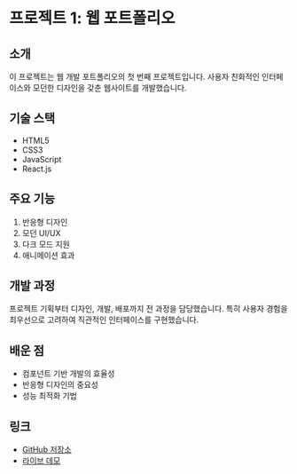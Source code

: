 # 프로젝트 1: 웹 포트폴리오

## 소개
이 프로젝트는 웹 개발 포트폴리오의 첫 번째 프로젝트입니다. 사용자 친화적인 인터페이스와 모던한 디자인을 갖춘 웹사이트를 개발했습니다.

## 기술 스택
- HTML5
- CSS3
- JavaScript
- React.js

## 주요 기능
1. 반응형 디자인
2. 모던 UI/UX
3. 다크 모드 지원
4. 애니메이션 효과

## 개발 과정
프로젝트 기획부터 디자인, 개발, 배포까지 전 과정을 담당했습니다. 특히 사용자 경험을 최우선으로 고려하여 직관적인 인터페이스를 구현했습니다.

## 배운 점
- 컴포넌트 기반 개발의 효율성
- 반응형 디자인의 중요성
- 성능 최적화 기법

## 링크
- [GitHub 저장소](https://github.com/nayeongdev/project1)
- [라이브 데모](https://nayeongdev.github.io/project1) 